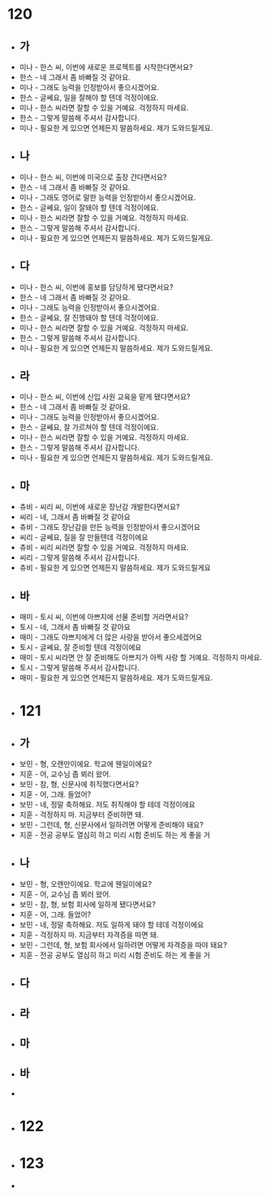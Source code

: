 # 120
- ## 가
- 미나 - 한스 씨, 이번에 새로운 프로젝트를 시작한다면서요?
- 한스 - 네 그래서 좀 바빠질 것 같아요.
- 미나 - 그래도 능력을 인정받아서 좋으시겠어요.
- 한스 - 글쎄요, 일을 잘해야 할 텐데 걱정이에요.
- 미나 - 한스 씨라면 잘할 수 있을 거예요. 걱정하지 마세요.
- 한스 - 그렇게 말씀해 주셔서 감사합니다.
- 미나 - 필요한 게 있으면 언제든지 말씀하세요. 제가 도와드릴게요.
- ## 나
- 미나 - 한스 씨, 이번에 미국으로 출장 간다면서요?
- 한스 - 네 그래서 좀 바빠질 것 같아요.
- 미나 - 그래도 영어로 말한 능력을 인정받아서 좋으시겠어요.
- 한스 - 글쎄요, 일이 잘돼야 할 텐데 걱정이에요.
- 미나 - 한스 씨라면 잘할 수 있을 거예요. 걱정하지 마세요.
- 한스 - 그렇게 말씀해 주셔서 감사합니다.
- 미나 - 필요한 게 있으면 언제든지 말씀하세요. 제가 도와드릴게요.
- ## 다
- 미나 - 한스 씨, 이번에 홍보를 담당하게 됐다면서요?
- 한스 - 네 그래서 좀 바빠질 것 같아요.
- 미나 - 그래도 능력을 인정받아서 좋으시겠어요.
- 한스 - 글쎄요, 잘 진행돼야 할 텐데 걱정이에요.
- 미나 - 한스 씨라면 잘할 수 있을 거예요. 걱정하지 마세요.
- 한스 - 그렇게 말씀해 주셔서 감사합니다.
- 미나 - 필요한 게 있으면 언제든지 말씀하세요. 제가 도와드릴게요.
- ## 라
- 미나 - 한스 씨, 이번에 신입 사원 교육을 맡게 됐다면서요?
- 한스 - 네 그래서 좀 바빠질 것 같아요.
- 미나 - 그래도 능력을 인정받아서 좋으시겠어요.
- 한스 - 글쎄요, 잘 가르쳐야 할 텐데 걱정이에요.
- 미나 - 한스 씨라면 잘할 수 있을 거예요. 걱정하지 마세요.
- 한스 - 그렇게 말씀해 주셔서 감사합니다.
- 미나 - 필요한 게 있으면 언제든지 말씀하세요. 제가 도와드릴게요.
- ## 마
- 츄비 - 씨리 씨, 이번에 새로운 장난감 개발한다면서요?
- 씨리 - 네, 그래서 좀 바빠질 것 같아요
- 츄비 - 그래도 장난감을 만든 능력을 인정받아서 좋으시겠어요
- 씨리 - 글쎄요, 질을 잘 만들텐데 걱정이에요
- 츄비 - 씨리 씨라면 잘할 수 있을 거예요. 걱정하지 마세요.
- 씨리 - 그렇게 말씀해 주셔서 감사합니다.
- 츄비 - 필요한 게 있으면 언제든지 말씀하세요. 제가 도와드릴게요
- ## 바
- 매미 - 토시 씨, 이번에 아쁘지에 선물 준비할 거라면서요?
- 토시 - 네, 그래서 좀 바빠질 것 같아요
- 매미 - 그래도 아쁘지에게 더 많은 사랑을 받아서 좋으세겠어요
- 토시 - 글쎄요, 잘 준비할 텐데 걱정이에요
- 매미 - 토시 씨라면 안 잘 준비해도 아쁘지가 아찍 사랑 할 거예요. 걱정하지 마세요.
- 토시 - 그렇게 말씀해 주셔서 감사합니다.
- 매미 - 필요한 게 있으면 언제든지 말씀하세요. 제가 도와드릴게요.
- # 121
- ## 가
- 보민 - 형, 오랜만이에요. 학교에 웬일이에요?
- 지훈 - 어, 교수님 좁 뵈러 왔어.
- 보민 - 참, 형, 신문사에 취직했다면서요?
- 지훈 - 어, 그래. 들었어?
- 보민 - 네, 정말 축하해요. 저도 취직해야 할 테데 걱정이에요
- 지훈 - 걱정하지 마.  지금부터 준비하면 돼.
- 보민 - 그런데, 형, 신문사에서 일하려면 어떻게 준비해야 돼요?
- 지훈 - 전공 공부도 열심히 하고 미리 시험 준비도 하는 게 좋을 거
- ## 나
- 보민 - 형, 오랜만이에요. 학교에 웬일이에요?
- 지훈 - 어, 교수님 좁 뵈러 왔어.
- 보민 - 참, 형, 보험 회사에 일하게 됐다면서요?
- 지훈 - 어, 그래. 들었어?
- 보민 - 네, 정말 축하해요. 저도 일하게 돼야 할 테데 걱정이에요
- 지훈 - 걱정하지 마.  지금부터 자격증을 따면 돼.
- 보민 - 그런데, 형, 보험 회사에서 일하려면 어떻게 자격증을 따야 돼요?
- 지훈 - 전공 공부도 열심히 하고 미리 시험 준비도 하는 게 좋을 거
- ## 다
- ## 라
- ## 마
- ## 바
-
- # 122
- # 123
-